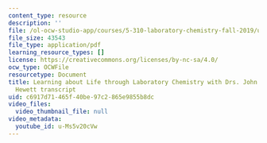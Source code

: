 ```yaml
---
content_type: resource
description: ''
file: /ol-ocw-studio-app/courses/5-310-laboratory-chemistry-fall-2019/u-Ms5v20cVw_transcript.pdf
file_size: 43543
file_type: application/pdf
learning_resource_types: []
license: https://creativecommons.org/licenses/by-nc-sa/4.0/
ocw_type: OCWFile
resourcetype: Document
title: Learning about Life through Laboratory Chemistry with Drs. John Dolhun & Sarah
  Hewett transcript
uid: c6917d71-465f-40be-97c2-865e9855b8dc
video_files:
  video_thumbnail_file: null
video_metadata:
  youtube_id: u-Ms5v20cVw
---
```


